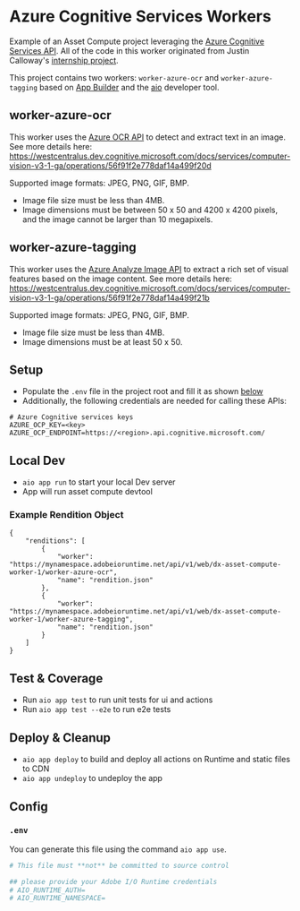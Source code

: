 # Azure Cognitive Services Workers

Example of an Asset Compute project leveraging the [Azure Cognitive Services API](https://azure.microsoft.com/en-us/services/cognitive-services/). All of the code in this worker originated from Justin Calloway's [internship project](https://git.corp.adobe.com/calloway/azure_worker).

This project contains two workers: `worker-azure-ocr` and `worker-azure-tagging` based on [App Builder](https://developer.adobe.com/app-builder/) and the [aio](https://github.com/adobe/aio-cli) developer tool.

## worker-azure-ocr
This worker uses the [Azure OCR API](https://docs.microsoft.com/en-us/azure/cognitive-services/computer-vision/quickstarts/node-print-text) to detect and extract text in an image.
See more details here: https://westcentralus.dev.cognitive.microsoft.com/docs/services/computer-vision-v3-1-ga/operations/56f91f2e778daf14a499f20d

Supported image formats: JPEG, PNG, GIF, BMP.

- Image file size must be less than 4MB.
- Image dimensions must be between 50 x 50 and 4200 x 4200 pixels, and the image cannot be larger than 10 megapixels.


## worker-azure-tagging
This worker uses the [Azure Analyze Image API](https://docs.microsoft.com/en-us/azure/cognitive-services/computer-vision/quickstarts/node-analyze) to extract a rich set of visual features based on the image content.
See more details here: https://westcentralus.dev.cognitive.microsoft.com/docs/services/computer-vision-v3-1-ga/operations/56f91f2e778daf14a499f21b

Supported image formats: JPEG, PNG, GIF, BMP.

- Image file size must be less than 4MB.
- Image dimensions must be at least 50 x 50.

## Setup

- Populate the `.env` file in the project root and fill it as shown [below](#env)
- Additionally, the following credentials are needed for calling these APIs:

```
# Azure Cognitive services keys
AZURE_OCP_KEY=<key>
AZURE_OCP_ENDPOINT=https://<region>.api.cognitive.microsoft.com/
```

## Local Dev

- `aio app run` to start your local Dev server
- App will run asset compute devtool

### Example Rendition Object
```
{
    "renditions": [
        {
            "worker": "https://mynamespace.adobeioruntime.net/api/v1/web/dx-asset-compute-worker-1/worker-azure-ocr",
            "name": "rendition.json"
        },
        {
            "worker": "https://mynamespace.adobeioruntime.net/api/v1/web/dx-asset-compute-worker-1/worker-azure-tagging",
            "name": "rendition.json"
        }
    ]
}
```

## Test & Coverage

- Run `aio app test` to run unit tests for ui and actions
- Run `aio app test --e2e` to run e2e tests

## Deploy & Cleanup

- `aio app deploy` to build and deploy all actions on Runtime and static files to CDN
- `aio app undeploy` to undeploy the app

## Config

### `.env`

You can generate this file using the command `aio app use`. 

```bash
# This file must **not** be committed to source control

## please provide your Adobe I/O Runtime credentials
# AIO_RUNTIME_AUTH=
# AIO_RUNTIME_NAMESPACE=
```

